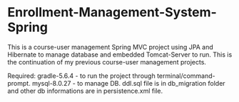 # Enrollment-Management-System-Spring

This is a course-user management Spring MVC project using JPA and Hibernate to manage database and embedded Tomcat-Server to run.
This is the continuation of my previous course-user management projects.

Required:
gradle-5.6.4 - to run the project through terminal/command-prompt.
mysql-8.0.27 - to manage DB. ddl.sql file is in db_migration folder and other db informations are in persistence.xml file. 
